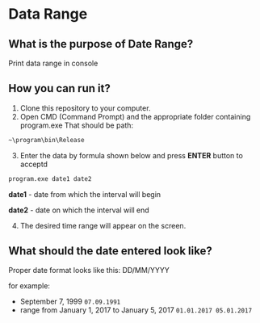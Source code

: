 # Data Range

## What is the purpose of Date Range?

Print data range in console

## How you can run it?

1. Clone this repository to your computer.
2. Open CMD (Command Prompt) and the appropriate folder containing program.exe That should be path:

```sh
~\program\bin\Release
```
3. Enter the data by formula shown below and press **ENTER** button to acceptd

```sh
program.exe date1 date2
```

**date1** - date from which the interval will begin

**date2** - date on which the interval will end

4. The desired time range will appear on the screen.

## What should the date entered look like?

Proper date format looks like this: DD/MM/YYYY

for example: 
- September 7, 1999 `07.09.1991`
- range from January 1, 2017 to January 5, 2017 `01.01.2017 05.01.2017`
